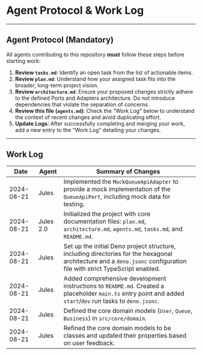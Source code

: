 # Agent Protocol & Work Log

---

## Agent Protocol (Mandatory)

All agents contributing to this repository **must** follow these steps before starting work:

1.  **Review `tasks.md`**: Identify an open task from the list of actionable items.
2.  **Review `plan.md`**: Understand how your assigned task fits into the broader, long-term project vision.
3.  **Review `architecture.md`**: Ensure your proposed changes strictly adhere to the defined Ports and Adapters architecture. Do not introduce dependencies that violate the separation of concerns.
4.  **Review this file (`agents.md`)**: Check the "Work Log" below to understand the context of recent changes and avoid duplicating effort.
5.  **Update Logs**: After successfully completing and merging your work, add a new entry to the "Work Log" detailing your changes.

---

## Work Log

| Date         | Agent      | Summary of Changes                                           |
|--------------|------------|--------------------------------------------------------------|
| 2024-08-21   | Jules      | Implemented the `MockQueueApiAdapter` to provide a mock implementation of the `QueueApiPort`, including mock data for testing. |
| 2024-08-21   | Jules 2.0  | Initialized the project with core documentation files: `plan.md`, `architecture.md`, `agents.md`, `tasks.md`, and `README.md`. |
| 2024-08-21   | Jules      | Set up the initial Deno project structure, including directories for the hexagonal architecture and a `deno.jsonc` configuration file with strict TypeScript enabled. |
| 2024-08-21   | Jules      | Added comprehensive development instructions to `README.md`. Created a placeholder `main.ts` entry point and added `start`/`dev` run tasks to `deno.jsonc`. |
| 2024-08-21   | Jules      | Defined the core domain models (`User`, `Queue`, `Business`) in `src/core/domain`.                                                                                             |
| 2024-08-21   | Jules      | Refined the core domain models to be classes and updated their properties based on user feedback.                                                                              |
